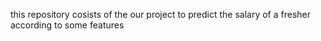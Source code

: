 this repository cosists of the our project to predict the salary of a fresher according to some features
